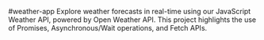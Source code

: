 #weather-app
Explore weather forecasts in real-time using our JavaScript Weather API, powered by Open Weather API. This project highlights the use of Promises, Asynchronous/Wait operations, and Fetch APIs.
